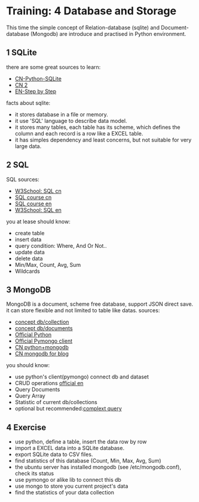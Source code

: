 # Training: 4 Database and Storage

This time the simple concept of Relation-database (sqlite) and Document-database (Mongodb) are introduce and practised in Python environment.

## 1 SQLite

there are some great sources to learn:

- [CN-Python-SQLite](http://www.cnblogs.com/yuxc/archive/2011/08/18/2143606.html)
- [CN 2](http://www.cnblogs.com/hongten/p/hongten_python_sqlite3.html)
- [EN-Step by Step](http://www.blog.pythonlibrary.org/2012/07/18/python-a-simple-step-by-step-sqlite-tutorial/)

facts about sqlite:

- it stores database in a file or memory.
- it use 'SQL' language to describe data model.
- it stores many tables, each table has its scheme, which defines the column and each record is a row like a EXCEL table.
- it has simples dependency and least concerns, but not suitable for very large data.

## 2 SQL

SQL sources:

- [W3School: SQL cn](http://www.w3school.com.cn/sql/sql_intro.asp)
- [SQL course cn](http://www.1keydata.com/cn/sql/)
- [SQL course en](http://www.sqlcourse.com/intro.html)
- [W3School: SQL en](https://www.w3schools.com/sql/)

you at lease should know:

- create table
- insert data
- query condition: Where, And Or Not..
- update data
- delete data
- Min/Max, Count, Avg, Sum
- Wildcards

## 3 MongoDB

MongoDB is a document, scheme free database, support JSON direct save. it can store flexible and not limited to table like datas. sources:

- [concept db/collection](https://docs.mongodb.com/manual/core/databases-and-collections/)
- [concept db/documents](https://docs.mongodb.com/manual/core/document/)
- [Official Python](https://docs.mongodb.com/getting-started/python/)
- [Official Pymongo client](https://docs.mongodb.com/getting-started/python/client/)
- [CN python+mongodb](http://www.oschina.net/question/54100_27233)
- [CN mongodb for blog](https://serholiu.com/python-mongodb)

you should know:

- use python's client(pymongo) connect db and dataset
- CRUD operations [official en](https://docs.mongodb.com/manual/crud/)
- Query Documents
- Query Array
- Statistic of current db/collections
- optional but recommended:[complext query](https://docs.mongodb.com/manual/tutorial/query-embedded-documents/)


## 4 Exercise

- use python, define a table, insert the data row by row
- import a EXCEL data into a SQLite database.
- export SQLite data to CSV files.
- find statistics of this database (Count, Min, Max, Avg, Sum)
- the ubuntu server has installed mongodb (see /etc/mongodb.conf), check its status
- use pymongo or alike lib to connect this db
- use mongo to store you current project's data
- find the statistics of your data collection
